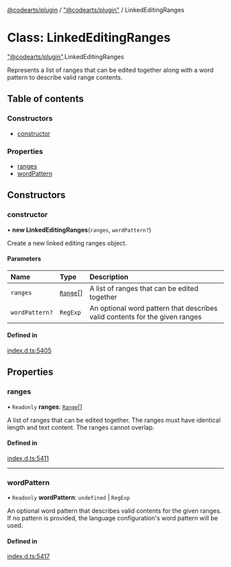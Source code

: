 [@codearts/plugin](../README.md) / ["@codearts/plugin"](../modules/_codearts_plugin_.md) / LinkedEditingRanges

# Class: LinkedEditingRanges

["@codearts/plugin"](../modules/_codearts_plugin_.md).LinkedEditingRanges

Represents a list of ranges that can be edited together along with a word pattern to describe valid range contents.

## Table of contents

### Constructors

- [constructor](codearts_plugin_.LinkedEditingRanges.md#constructor)

### Properties

- [ranges](codearts_plugin_.LinkedEditingRanges.md#ranges)
- [wordPattern](codearts_plugin_.LinkedEditingRanges.md#wordpattern)

## Constructors

### constructor

• **new LinkedEditingRanges**(`ranges`, `wordPattern?`)

Create a new linked editing ranges object.

#### Parameters

| Name | Type | Description |
| :------ | :------ | :------ |
| `ranges` | [`Range`](codearts_plugin_.Range.md)[] | A list of ranges that can be edited together |
| `wordPattern?` | `RegExp` | An optional word pattern that describes valid contents for the given ranges |

#### Defined in

[index.d.ts:5405](https://github.com/shuyaqian/cloudide-plugin-api/blob/5b69219/index.d.ts#L5405)

## Properties

### ranges

• `Readonly` **ranges**: [`Range`](codearts_plugin_.Range.md)[]

A list of ranges that can be edited together. The ranges must have
identical length and text content. The ranges cannot overlap.

#### Defined in

[index.d.ts:5411](https://github.com/shuyaqian/cloudide-plugin-api/blob/5b69219/index.d.ts#L5411)

___

### wordPattern

• `Readonly` **wordPattern**: `undefined` \| `RegExp`

An optional word pattern that describes valid contents for the given ranges.
If no pattern is provided, the language configuration's word pattern will be used.

#### Defined in

[index.d.ts:5417](https://github.com/shuyaqian/cloudide-plugin-api/blob/5b69219/index.d.ts#L5417)
